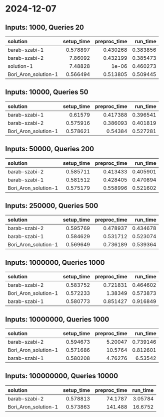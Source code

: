 # 2024-12-07

## Inputs: 1000, Queries 20

| solution             |   setup_time |   preproc_time |   run_time |
|:---------------------|-------------:|---------------:|-----------:|
| barab-szabi-1        |     0.578897 |       0.430268 |   0.383856 |
| barab-szabi-2        |     7.86092  |       0.432199 |   0.385473 |
| solution-1           |     7.48828  |       1e-06    |   0.460273 |
| Bori_Aron_solution-1 |     0.566494 |       0.513805 |   0.509445 |

## Inputs: 10000, Queries 50

| solution             |   setup_time |   preproc_time |   run_time |
|:---------------------|-------------:|---------------:|-----------:|
| barab-szabi-1        |     0.61579  |       0.417388 |   0.396541 |
| barab-szabi-2        |     0.575916 |       0.386093 |   0.401819 |
| Bori_Aron_solution-1 |     0.578621 |       0.54384  |   0.527281 |

## Inputs: 50000, Queries 200

| solution             |   setup_time |   preproc_time |   run_time |
|:---------------------|-------------:|---------------:|-----------:|
| barab-szabi-2        |     0.585711 |       0.413433 |   0.405901 |
| barab-szabi-1        |     0.581512 |       0.428405 |   0.470894 |
| Bori_Aron_solution-1 |     0.575179 |       0.558996 |   0.521602 |

## Inputs: 250000, Queries 500

| solution             |   setup_time |   preproc_time |   run_time |
|:---------------------|-------------:|---------------:|-----------:|
| barab-szabi-2        |     0.595769 |       0.478937 |   0.434678 |
| barab-szabi-1        |     0.584629 |       0.531712 |   0.523074 |
| Bori_Aron_solution-1 |     0.569649 |       0.736189 |   0.539364 |

## Inputs: 1000000, Queries 1000

| solution             |   setup_time |   preproc_time |   run_time |
|:---------------------|-------------:|---------------:|-----------:|
| barab-szabi-2        |     0.583752 |       0.721831 |   0.464602 |
| Bori_Aron_solution-1 |     0.572233 |       1.38349  |   0.573873 |
| barab-szabi-1        |     0.580773 |       0.851427 |   0.916849 |

## Inputs: 10000000, Queries 1000

| solution             |   setup_time |   preproc_time |   run_time |
|:---------------------|-------------:|---------------:|-----------:|
| barab-szabi-2        |     0.594673 |        5.20047 |   0.739146 |
| Bori_Aron_solution-1 |     0.571686 |       10.5764  |   0.812601 |
| barab-szabi-1        |     0.580208 |        4.76276 |   6.53542  |

## Inputs: 100000000, Queries 10000

| solution             |   setup_time |   preproc_time |   run_time |
|:---------------------|-------------:|---------------:|-----------:|
| barab-szabi-2        |     0.578813 |        74.1787 |    3.05784 |
| Bori_Aron_solution-1 |     0.573863 |       141.488  |   16.6752  |